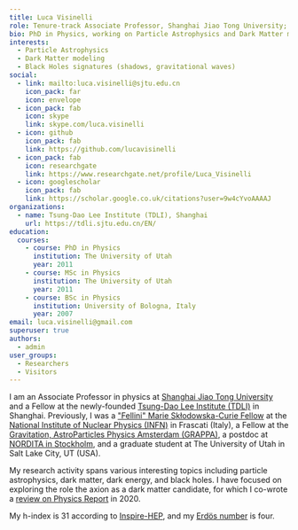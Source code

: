 ```yaml
---
title: Luca Visinelli
role: Tenure-track Associate Professor, Shanghai Jiao Tong University; Fellow, Tsung-Dao Lee Institute
bio: PhD in Physics, working on Particle Astrophysics and Dark Matter modeling.
interests:
  - Particle Astrophysics
  - Dark Matter modeling
  - Black Holes signatures (shadows, gravitational waves)
social:
  - link: mailto:luca.visinelli@sjtu.edu.cn
    icon_pack: far
    icon: envelope
  - icon_pack: fab
    icon: skype
    link: skype.com/luca.visinelli
  - icon: github
    icon_pack: fab
    link: https://github.com/lucavisinelli
  - icon_pack: fab
    icon: researchgate
    link: https://www.researchgate.net/profile/Luca_Visinelli
  - icon: googlescholar
    icon_pack: fab
    link: https://scholar.google.co.uk/citations?user=9w4cYvoAAAAJ
organizations:
  - name: Tsung-Dao Lee Institute (TDLI), Shanghai
    url: https://tdli.sjtu.edu.cn/EN/
education:
  courses:
    - course: PhD in Physics
      institution: The University of Utah
      year: 2011
    - course: MSc in Physics
      institution: The University of Utah
      year: 2011
    - course: BSc in Physics
      institution: University of Bologna, Italy
      year: 2007
email: luca.visinelli@gmail.com
superuser: true
authors:
  - admin
user_groups:
  - Researchers
  - Visitors
---
```

I am an Associate Professor in physics at [Shanghai Jiao Tong University](https://www.physics.sjtu.edu.cn/en/) and a Fellow at the newly-founded [Tsung-Dao Lee Institute (TDLI)](https://tdli.sjtu.edu.cn/EN/) in Shanghai. Previously, I was a ["Fellini" Marie Skłodowska-Curie Fellow](https://web.infn.it/fellini/) at the [National Institute of Nuclear Physics (INFN)](http://w3.lnf.infn.it/?lang=en) in Frascati (Italy), a Fellow at the [Gravitation, AstroParticles Physics Amsterdam (GRAPPA)](https://grappa.amsterdam), a postdoc at [NORDITA in Stockholm](https://www.nordita.org), and a graduate student at The University of Utah in Salt Lake City, UT (USA).

My research activity spans various interesting topics including particle astrophysics, dark matter, dark energy, and black holes. I have focused on exploring the role the axion as a dark matter candidate, for which I co-wrote a [review on Physics Report](https://www.sciencedirect.com/user/identity/landing?code=4V2hffr9561gPl_VXcou7D98hc85Zq6NI9Ai7DLP&state=retryCounter%3D0%26csrfToken%3Dc6c720d7-9376-460b-b798-f378521f7d25%26idpPolicy%3Durn%253Acom%253Aelsevier%253Aidp%253Apolicy%253Aproduct%253Ainst_assoc%26returnUrl%3D%252Fscience%252Farticle%252Fabs%252Fpii%252FS0370157320302477%26prompt%3Dnone%26cid%3Darp-bd516642-2638-4e37-bf5e-66821f94a540) in 2020.

My h-index is 31 according to [Inspire-HEP](https://inspirehep.net/authors/1269953), and my [Erdös number](https://mathscinet.ams.org/mathscinet/collaborationDistance.html) is four.
